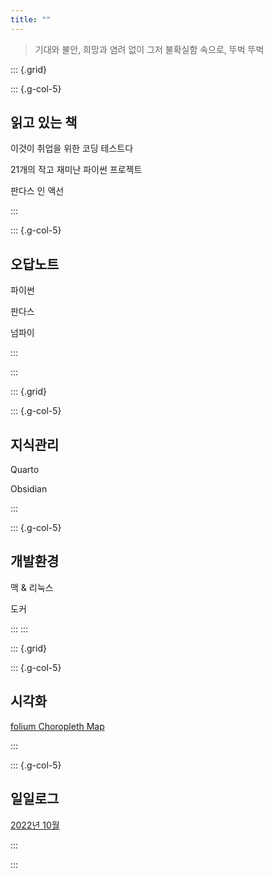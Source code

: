 ```yaml
---
title: ""
---
```


> 기대와 불안, 희망과 염려 없이 그저 불확실함 속으로, 뚜벅 뚜벅
 
::: {.grid}

::: {.g-col-5}
## 읽고 있는 책

이것이 취업을 위한 코딩 테스트다

21개의 작고 재미난 파이썬 프로젝트

판다스 인 액선

:::

::: {.g-col-5}
## 오답노트

파이썬

판다스

넘파이

:::

:::

::: {.grid}

::: {.g-col-5}
## 지식관리

Quarto

Obsidian

:::

::: {.g-col-5}
## 개발환경

맥 & 리눅스

도커

:::
:::

::: {.grid}

::: {.g-col-5}
## 시각화

[folium Choropleth Map](review/visualization/folium.qmd)

:::

::: {.g-col-5}
## 일일로그

[2022년 10월](blog/index.md)

:::

:::